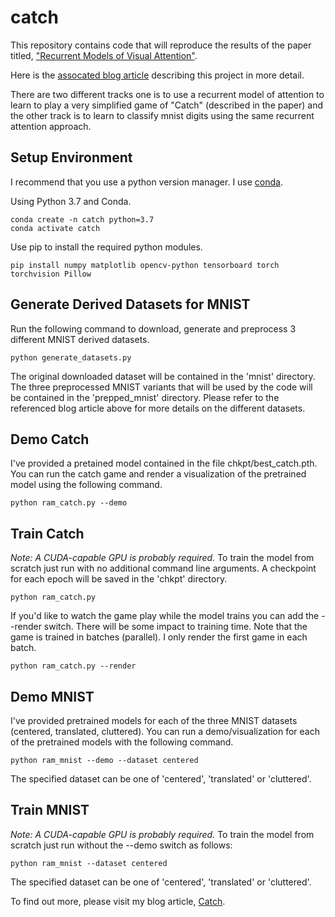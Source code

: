 # catch
This repository contains code that will reproduce the results of the paper titled, ["Recurrent Models of Visual Attention"](https://proceedings.neurips.cc/paper/2014/file/09c6c3783b4a70054da74f2538ed47c6-Paper.pdf).

Here is the [assocated blog article](https://www.storminthecastle.com/posts/catch) describing this project in more detail.

There are two different tracks one is to use a recurrent model of attention to learn to play a very simplified game of "Catch" (described in the paper) and the other track is to learn to classify mnist digits using the same recurrent attention approach.

## Setup Environment
I recommend that you use a python version manager.  I use [conda](https://docs.conda.io/en/latest/).

Using Python 3.7 and Conda.

```
conda create -n catch python=3.7
conda activate catch
```

Use pip to install the required python modules.

```
pip install numpy matplotlib opencv-python tensorboard torch torchvision Pillow
```

## Generate Derived Datasets for MNIST
Run the following command to download, generate and preprocess 3 different MNIST derived datasets.

```
python generate_datasets.py
```

The original downloaded dataset will be contained in the 'mnist' directory.
The three preprocessed MNIST variants that will be used by the code will be contained in the 'prepped_mnist' directory.  Please refer to the referenced blog article above for more details on the different datasets.

## Demo Catch
I've provided a pretained model contained in the file chkpt/best_catch.pth.  You can run the catch game and render a visualization of the pretrained model using the following command.

```
python ram_catch.py --demo
```

## Train Catch
*Note: A CUDA-capable GPU is probably required.*
To train the model from scratch just run with no additional command line arguments.  A checkpoint for each epoch will be saved in the 'chkpt' directory.

```
python ram_catch.py
```

If you'd like to watch the game play while the model trains you can add the --render switch.  There will be some impact to training time.  Note that the game is trained in batches (parallel).  I only render the first game in each batch.

```
python ram_catch.py --render
```

## Demo MNIST
I've provided pretrained models for each of the three MNIST datasets (centered, translated, cluttered).  You can run a demo/visualization for each of the pretrained models with the following command.

```
python ram_mnist --demo --dataset centered
```

The specified dataset can be one of 'centered', 'translated' or 'cluttered'.

## Train MNIST
*Note: A CUDA-capable GPU is probably required.*
To train the model from scratch just run without the --demo switch as follows:

```
python ram_mnist --dataset centered
```

The specified dataset can be one of 'centered', 'translated' or 'cluttered'.


To find out more, please visit my blog article, [Catch](https://www.storminthecastle.com/post/catch).


